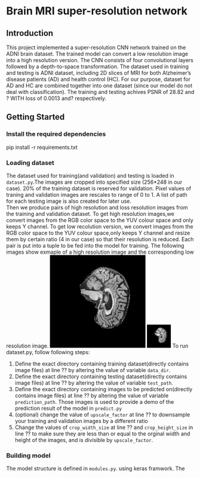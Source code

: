 # Brain MRI super-resolution network 
## Introduction
This project implemented a super-resolution CNN network trained on the ADNI brain dataset. The trained model can convert a low resolution image into a high resolution version. The CNN consists of four convolutional layers followed by a depth-to-space transformation. The dataset used in training and testing is ADNI dataset, including 2D slices of MRI for both Alzheimer’s disease patients (AD) and health control (HC). For our purpose, dataset for AD and HC are combined together into one dataset (since our model do not deal with classification). The training and testing achives PSNR of 28.82 and ? WITH loss of 0.0013 and? respectively.
## Getting Started
### Install the required dependencies
pip install -r requirements.txt
### Loading dataset
The dataset used for training(and validation) and testing is loaded in `dataset.py`.The images are cropped into specified size (256*248 in our case). 20% of the training dataset is reserved for validation. Pixel values of traning and validation images are rescales to range of 0 to 1. A list of path for each testing image is also created for later use.        
Then we produce pairs of  high resolution and loss resolution images from the training and validation dataset. To get high resolution images,we convert images from the RGB color space to the YUV colour space and only keeps Y channel. To get low recolution version, we convert images from the RGB color space to the YUV colour space,only keeps Y channel and resize them by certain ratio (4 in our case) so that their resolution is reduced. Each pair is put into a tuple to be fed into the model for training. The following images show exmaple of a high resolution image and the corresponding low resolution image. 
![A high resolution MRI image](readme_images/high_res_train.png)
![A low resolution MRI image](readme_images/low_res_train.png)
To run dataset.py, follow following steps:
1. Define the exact directory containing training dataset(directly contains image files) at line ?? by altering the value of variable `data_dir`.
2. Define the exact directory containing testing dataset(directly contains image files) at line ?? by altering the value of variable `test_path`.
3. Define the exact directory containing images to be predicted on(directly contains image files) at line ?? by altering the value of variable `prediction_path`. Those images is used to provide a demo of the prediction result of the model in `predict.py`
4. (optional) change the value of `upscale_factor` at line ?? to downsample your training and validation images by a different ratio
5. Change the values of `crop_width_size` at line ?? and `crop_height_size` in line ?? to make sure they are less than or equal to the orginal width and height of the images, and is divisible by `upscale_factor`.
### Building model
The model structure is defined in `modules.py`. using keras framwork. The

       

     
    
